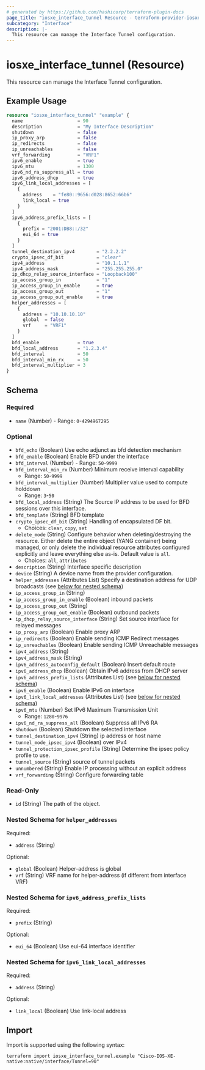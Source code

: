 ```yaml
---
# generated by https://github.com/hashicorp/terraform-plugin-docs
page_title: "iosxe_interface_tunnel Resource - terraform-provider-iosxe"
subcategory: "Interface"
description: |-
  This resource can manage the Interface Tunnel configuration.
---
```


# iosxe_interface_tunnel (Resource)

This resource can manage the Interface Tunnel configuration.

## Example Usage

```terraform
resource "iosxe_interface_tunnel" "example" {
  name                    = 90
  description             = "My Interface Description"
  shutdown                = false
  ip_proxy_arp            = false
  ip_redirects            = false
  ip_unreachables         = false
  vrf_forwarding          = "VRF1"
  ipv6_enable             = true
  ipv6_mtu                = 1300
  ipv6_nd_ra_suppress_all = true
  ipv6_address_dhcp       = true
  ipv6_link_local_addresses = [
    {
      address    = "fe80::9656:d028:8652:66b6"
      link_local = true
    }
  ]
  ipv6_address_prefix_lists = [
    {
      prefix = "2001:DB8::/32"
      eui_64 = true
    }
  ]
  tunnel_destination_ipv4        = "2.2.2.2"
  crypto_ipsec_df_bit            = "clear"
  ipv4_address                   = "10.1.1.1"
  ipv4_address_mask              = "255.255.255.0"
  ip_dhcp_relay_source_interface = "Loopback100"
  ip_access_group_in             = "1"
  ip_access_group_in_enable      = true
  ip_access_group_out            = "1"
  ip_access_group_out_enable     = true
  helper_addresses = [
    {
      address = "10.10.10.10"
      global  = false
      vrf     = "VRF1"
    }
  ]
  bfd_enable              = true
  bfd_local_address       = "1.2.3.4"
  bfd_interval            = 50
  bfd_interval_min_rx     = 50
  bfd_interval_multiplier = 3
}
```

<!-- schema generated by tfplugindocs -->
## Schema

### Required

- `name` (Number) - Range: `0`-`4294967295`

### Optional

- `bfd_echo` (Boolean) Use echo adjunct as bfd detection mechanism
- `bfd_enable` (Boolean) Enable BFD under the interface
- `bfd_interval` (Number) - Range: `50`-`9999`
- `bfd_interval_min_rx` (Number) Minimum receive interval capability
  - Range: `50`-`9999`
- `bfd_interval_multiplier` (Number) Multiplier value used to compute holddown
  - Range: `3`-`50`
- `bfd_local_address` (String) The Source IP address to be used for BFD sessions over this interface.
- `bfd_template` (String) BFD template
- `crypto_ipsec_df_bit` (String) Handling of encapsulated DF bit.
  - Choices: `clear`, `copy`, `set`
- `delete_mode` (String) Configure behavior when deleting/destroying the resource. Either delete the entire object (YANG container) being managed, or only delete the individual resource attributes configured explicitly and leave everything else as-is. Default value is `all`.
  - Choices: `all`, `attributes`
- `description` (String) Interface specific description
- `device` (String) A device name from the provider configuration.
- `helper_addresses` (Attributes List) Specify a destination address for UDP broadcasts (see [below for nested schema](#nestedatt--helper_addresses))
- `ip_access_group_in` (String)
- `ip_access_group_in_enable` (Boolean) inbound packets
- `ip_access_group_out` (String)
- `ip_access_group_out_enable` (Boolean) outbound packets
- `ip_dhcp_relay_source_interface` (String) Set source interface for relayed messages
- `ip_proxy_arp` (Boolean) Enable proxy ARP
- `ip_redirects` (Boolean) Enable sending ICMP Redirect messages
- `ip_unreachables` (Boolean) Enable sending ICMP Unreachable messages
- `ipv4_address` (String)
- `ipv4_address_mask` (String)
- `ipv6_address_autoconfig_default` (Boolean) Insert default route
- `ipv6_address_dhcp` (Boolean) Obtain IPv6 address from DHCP server
- `ipv6_address_prefix_lists` (Attributes List) (see [below for nested schema](#nestedatt--ipv6_address_prefix_lists))
- `ipv6_enable` (Boolean) Enable IPv6 on interface
- `ipv6_link_local_addresses` (Attributes List) (see [below for nested schema](#nestedatt--ipv6_link_local_addresses))
- `ipv6_mtu` (Number) Set IPv6 Maximum Transmission Unit
  - Range: `1280`-`9976`
- `ipv6_nd_ra_suppress_all` (Boolean) Suppress all IPv6 RA
- `shutdown` (Boolean) Shutdown the selected interface
- `tunnel_destination_ipv4` (String) ip address or host name
- `tunnel_mode_ipsec_ipv4` (Boolean) over IPv4
- `tunnel_protection_ipsec_profile` (String) Determine the ipsec policy profile to use.
- `tunnel_source` (String) source of tunnel packets
- `unnumbered` (String) Enable IP processing without an explicit address
- `vrf_forwarding` (String) Configure forwarding table

### Read-Only

- `id` (String) The path of the object.

<a id="nestedatt--helper_addresses"></a>
### Nested Schema for `helper_addresses`

Required:

- `address` (String)

Optional:

- `global` (Boolean) Helper-address is global
- `vrf` (String) VRF name for helper-address (if different from interface VRF)


<a id="nestedatt--ipv6_address_prefix_lists"></a>
### Nested Schema for `ipv6_address_prefix_lists`

Required:

- `prefix` (String)

Optional:

- `eui_64` (Boolean) Use eui-64 interface identifier


<a id="nestedatt--ipv6_link_local_addresses"></a>
### Nested Schema for `ipv6_link_local_addresses`

Required:

- `address` (String)

Optional:

- `link_local` (Boolean) Use link-local address

## Import

Import is supported using the following syntax:

```shell
terraform import iosxe_interface_tunnel.example "Cisco-IOS-XE-native:native/interface/Tunnel=90"
```
